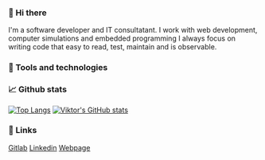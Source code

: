 ### 👋 Hi there

I'm a software developer and IT consultatant.
I work with web development, computer simulations and embedded programming
I always focus on writing code that easy to read, test, maintain and is observable.

### 🔧 Tools and technologies

### 📈 Github stats

[![Top Langs](https://github-readme-stats.vercel.app/api/top-langs/?username=viktormelker&count_private=true&theme=tokyonight)](https://github.com/anuraghazra/github-readme-stats)
[![**Viktor**'s GitHub stats](https://github-readme-stats.vercel.app/api?username=viktormelker&count_private=true&theme=tokyonight)](https://github.com/anuraghazra/github-readme-stats)

### 🔗 Links

[Gitlab]()
[Linkedin]()
[Webpage]()
